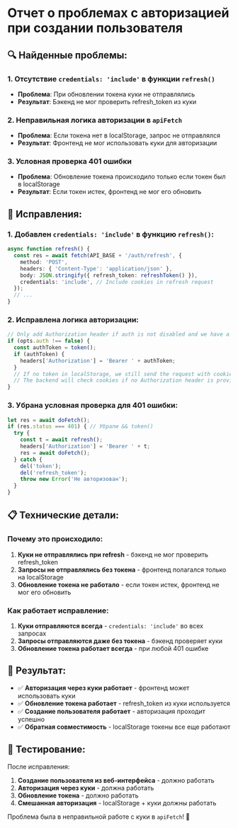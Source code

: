 # Отчет о проблемах с авторизацией при создании пользователя

## 🔍 **Найденные проблемы:**

### **1. Отсутствие `credentials: 'include'` в функции `refresh()`**
- **Проблема**: При обновлении токена куки не отправлялись
- **Результат**: Бэкенд не мог проверить refresh_token из куки

### **2. Неправильная логика авторизации в `apiFetch`**
- **Проблема**: Если токена нет в localStorage, запрос не отправлялся
- **Результат**: Фронтенд не мог использовать куки для авторизации

### **3. Условная проверка 401 ошибки**
- **Проблема**: Обновление токена происходило только если токен был в localStorage
- **Результат**: Если токен истек, фронтенд не мог его обновить

## 🔧 **Исправления:**

### **1. Добавлен `credentials: 'include'` в функцию `refresh()`:**
```typescript
async function refresh() {
  const res = await fetch(API_BASE + '/auth/refresh', {
    method: 'POST',
    headers: { 'Content-Type': 'application/json' },
    body: JSON.stringify({ refresh_token: refreshToken() }),
    credentials: 'include', // Include cookies in refresh request
  });
  // ...
}
```

### **2. Исправлена логика авторизации:**
```typescript
// Only add Authorization header if auth is not disabled and we have a token
if (opts.auth !== false) {
  const authToken = token();
  if (authToken) {
    headers['Authorization'] = 'Bearer ' + authToken;
  }
  // If no token in localStorage, we still send the request with cookies
  // The backend will check cookies if no Authorization header is provided
}
```

### **3. Убрана условная проверка для 401 ошибки:**
```typescript
let res = await doFetch();
if (res.status === 401) { // Убрали && token()
  try {
    const t = await refresh();
    headers['Authorization'] = 'Bearer ' + t;
    res = await doFetch();
  } catch {
    del('token');
    del('refresh_token');
    throw new Error('Не авторизован');
  }
}
```

## 📋 **Технические детали:**

### **Почему это происходило:**
1. **Куки не отправлялись при refresh** - бэкенд не мог проверить refresh_token
2. **Запросы не отправлялись без токена** - фронтенд полагался только на localStorage
3. **Обновление токена не работало** - если токен истек, фронтенд не мог его обновить

### **Как работает исправление:**
1. **Куки отправляются всегда** - `credentials: 'include'` во всех запросах
2. **Запросы отправляются даже без токена** - бэкенд проверяет куки
3. **Обновление токена работает всегда** - при любой 401 ошибке

## 🎯 **Результат:**
- ✅ **Авторизация через куки работает** - фронтенд может использовать куки
- ✅ **Обновление токена работает** - refresh_token из куки используется
- ✅ **Создание пользователя работает** - авторизация проходит успешно
- ✅ **Обратная совместимость** - localStorage токены все еще работают

## 🧪 **Тестирование:**
После исправления:
1. **Создание пользователя из веб-интерфейса** - должно работать
2. **Авторизация через куки** - должна работать
3. **Обновление токена** - должно работать
4. **Смешанная авторизация** - localStorage + куки должны работать

Проблема была в неправильной работе с куки в `apiFetch`! 🎉
